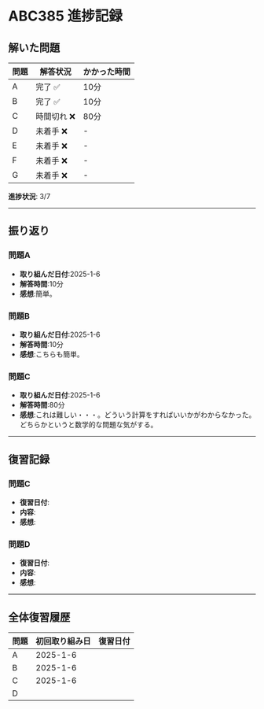 # ABC385 進捗記録

## 解いた問題
| 問題 | 解答状況 | かかった時間 |
|------|----------|--------------|
| A    | 完了 ✅　| 10分           |
| B    | 完了 ✅ | 10分           |
| C    | 時間切れ ❌| 80分            |
| D    | 未着手 ❌ | -            |
| E    | 未着手 ❌ | -            |
| F    | 未着手 ❌ | -            |
| G    | 未着手 ❌ | -            |

**進捗状況**: 3/7

---

## 振り返り
### 問題A
- **取り組んだ日付**:2025-1-6
- **解答時間**:10分
- **感想**:簡単。

### 問題B
- **取り組んだ日付**:2025-1-6
- **解答時間**:10分
- **感想**:こちらも簡単。

### 問題C
- **取り組んだ日付**:2025-1-6
- **解答時間**:80分
- **感想**:これは難しい・・・。どういう計算をすればいいかがわからなかった。どちらかというと数学的な問題な気がする。

---

## 復習記録
### 問題C
- **復習日付**:
- **内容**:
- **感想**:

### 問題D
- **復習日付**:
- **内容**:
- **感想**:

---

## 全体復習履歴
| 問題 | 初回取り組み日 | 復習日付 |
|------|----------------|----------|
| A    |2025-1-6               |          |
| B    |2025-1-6                |          |
| C    |2025-1-6                |          |
| D    |                |          |
